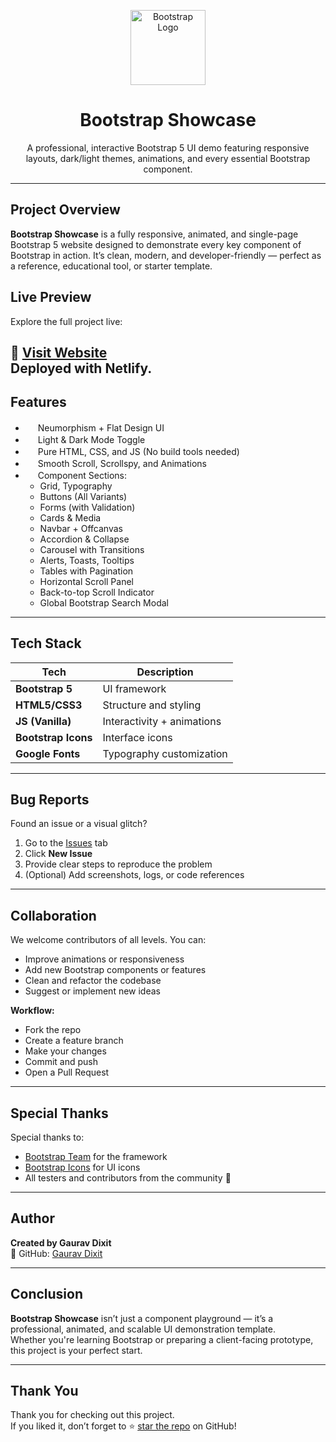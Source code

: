 <p align="center">
  <img src="https://getbootstrap.com/docs/5.3/assets/brand/bootstrap-logo-shadow.png" alt="Bootstrap Logo" width="120"/>
</p>

<h1 align="center">Bootstrap Showcase</h1>

<p align="center">
  A professional, interactive Bootstrap 5 UI demo featuring responsive layouts, dark/light themes, animations, and every essential Bootstrap component.
</p>

---

## Project Overview

**Bootstrap Showcase** is a fully responsive, animated, and single-page Bootstrap 5 website designed to demonstrate every key component of Bootstrap in action. It’s clean, modern, and developer-friendly — perfect as a reference, educational tool, or starter template.

## Live Preview

Explore the full project live:

🔗 [**Visit Website**](https://bootstraap.netlify.app/)  
Deployed with **Netlify**.
---

## Features

- <img src="https://cdn.jsdelivr.net/npm/bootstrap-icons@1.10.5/icons/palette.svg" width="16" /> Neumorphism + Flat Design UI  
- <img src="https://cdn.jsdelivr.net/npm/bootstrap-icons@1.10.5/icons/brightness-high.svg" width="16" /> Light & Dark Mode Toggle  
- <img src="https://cdn.jsdelivr.net/npm/bootstrap-icons@1.10.5/icons/cpu.svg" width="16" /> Pure HTML, CSS, and JS (No build tools needed)  
- <img src="https://cdn.jsdelivr.net/npm/bootstrap-icons@1.10.5/icons/arrow-repeat.svg" width="16" /> Smooth Scroll, Scrollspy, and Animations  
- <img src="https://cdn.jsdelivr.net/npm/bootstrap-icons@1.10.5/icons/ui-checks-grid.svg" width="16" /> Component Sections:
  - Grid, Typography
  - Buttons (All Variants)
  - Forms (with Validation)
  - Cards & Media
  - Navbar + Offcanvas
  - Accordion & Collapse
  - Carousel with Transitions
  - Alerts, Toasts, Tooltips
  - Tables with Pagination
  - Horizontal Scroll Panel
  - Back-to-top Scroll Indicator
  - Global Bootstrap Search Modal

---

## Tech Stack

| Tech            | Description                    |
|-----------------|--------------------------------|
| **Bootstrap 5** | UI framework                   |
| **HTML5/CSS3**  | Structure and styling          |
| **JS (Vanilla)**| Interactivity + animations     |
| **Bootstrap Icons** | Interface icons             |
| **Google Fonts**| Typography customization       |

---

## Bug Reports

Found an issue or a visual glitch?

1. Go to the [Issues](https://github.com/gaurav-dixit35/bootstrap-showcase/issues) tab  
2. Click **New Issue**  
3. Provide clear steps to reproduce the problem  
4. (Optional) Add screenshots, logs, or code references

---

## Collaboration

We welcome contributors of all levels. You can:

- Improve animations or responsiveness  
- Add new Bootstrap components or features  
- Clean and refactor the codebase  
- Suggest or implement new ideas  

**Workflow:**

- Fork the repo
- Create a feature branch
- Make your changes
- Commit and push
- Open a Pull Request
  
---

## Special Thanks

Special thanks to:

- [Bootstrap Team](https://getbootstrap.com) for the framework  
- [Bootstrap Icons](https://icons.getbootstrap.com) for UI icons  
- All testers and contributors from the community 💪

---

## Author

**Created by Gaurav Dixit**  
🔗 GitHub: [Gaurav Dixit](https://github.com/gaurav-dixit35)

---


## Conclusion

**Bootstrap Showcase** isn’t just a component playground — it’s a professional, animated, and scalable UI demonstration template.  
Whether you're learning Bootstrap or preparing a client-facing prototype, this project is your perfect start.

---

## Thank You

Thank you for checking out this project.  
If you liked it, don’t forget to ⭐ [star the repo](https://github.com/gaurav-dixit35/bootstrap-showcase) on GitHub!
